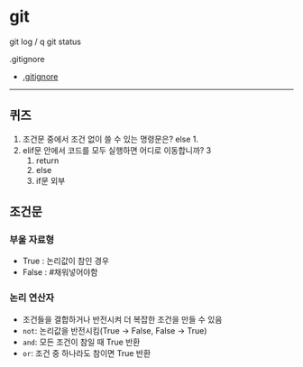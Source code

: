 # git


git log / q
git status

.gitignore
- [.gitignore](https://github.com/github/gitignore/blob/main/Python.gitignore)


-----
## 퀴즈
1. 조건문 중에서 조건 없이 쓸 수 있는 명령문은? else
	1. 
2. elif문 안에서 코드를 모두 실행하면 어디로 이동합니까? 3
	1. return
	2. else
	3. if문 외부


## 조건문
### 부울 자료형
- True : 논리값이 참인 경우
- False :
#채워넣어야함 
### 논리 연산자
- 조건들을 결합하거나 반전시켜 더 복잡한 조건을 만들 수 있음
- ```not```: 논리값을 반전시킴(True -> False, False -> True)
- ```and```: 모든 조건이 참일 때 True 반환
- ```or```: 조건 중 하나라도 참이면 True 반환



